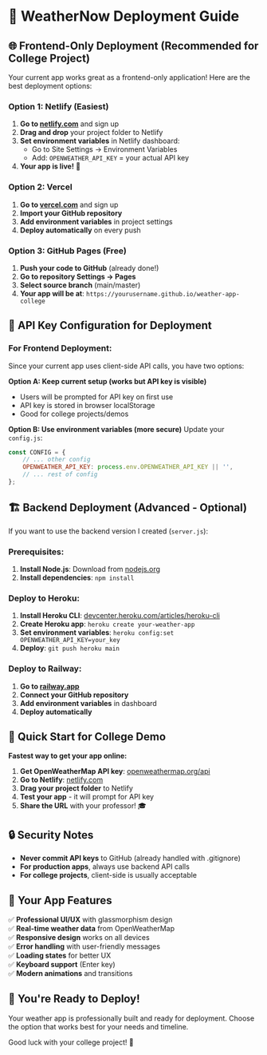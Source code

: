 # 🚀 WeatherNow Deployment Guide

## 🌐 Frontend-Only Deployment (Recommended for College Project)

Your current app works great as a frontend-only application! Here are the best deployment options:

### Option 1: Netlify (Easiest)
1. **Go to [netlify.com](https://netlify.com)** and sign up
2. **Drag and drop** your project folder to Netlify
3. **Set environment variables** in Netlify dashboard:
   - Go to Site Settings → Environment Variables
   - Add: `OPENWEATHER_API_KEY` = your actual API key
4. **Your app is live!** 🎉

### Option 2: Vercel
1. **Go to [vercel.com](https://vercel.com)** and sign up
2. **Import your GitHub repository**
3. **Add environment variables** in project settings
4. **Deploy automatically** on every push

### Option 3: GitHub Pages (Free)
1. **Push your code to GitHub** (already done!)
2. **Go to repository Settings → Pages**
3. **Select source branch** (main/master)
4. **Your app will be at**: `https://yourusername.github.io/weather-app-college`

## 🔧 API Key Configuration for Deployment

### For Frontend Deployment:
Since your current app uses client-side API calls, you have two options:

**Option A: Keep current setup (works but API key is visible)**
- Users will be prompted for API key on first use
- API key is stored in browser localStorage
- Good for college projects/demos

**Option B: Use environment variables (more secure)**
Update your `config.js`:
```javascript
const CONFIG = {
    // ... other config
    OPENWEATHER_API_KEY: process.env.OPENWEATHER_API_KEY || '',
    // ... rest of config
};
```

## 🏗️ Backend Deployment (Advanced - Optional)

If you want to use the backend version I created (`server.js`):

### Prerequisites:
1. **Install Node.js**: Download from [nodejs.org](https://nodejs.org)
2. **Install dependencies**: `npm install`

### Deploy to Heroku:
1. **Install Heroku CLI**: [devcenter.heroku.com/articles/heroku-cli](https://devcenter.heroku.com/articles/heroku-cli)
2. **Create Heroku app**: `heroku create your-weather-app`
3. **Set environment variables**: `heroku config:set OPENWEATHER_API_KEY=your_key`
4. **Deploy**: `git push heroku main`

### Deploy to Railway:
1. **Go to [railway.app](https://railway.app)**
2. **Connect your GitHub repository**
3. **Add environment variables** in dashboard
4. **Deploy automatically**

## 🎯 Quick Start for College Demo

**Fastest way to get your app online:**

1. **Get OpenWeatherMap API key**: [openweathermap.org/api](https://openweathermap.org/api)
2. **Go to Netlify**: [netlify.com](https://netlify.com)
3. **Drag your project folder** to Netlify
4. **Test your app** - it will prompt for API key
5. **Share the URL** with your professor! 🎓

## 🔒 Security Notes

- **Never commit API keys** to GitHub (already handled with .gitignore)
- **For production apps**, always use backend API calls
- **For college projects**, client-side is usually acceptable

## 📱 Your App Features

✅ **Professional UI/UX** with glassmorphism design  
✅ **Real-time weather data** from OpenWeatherMap  
✅ **Responsive design** works on all devices  
✅ **Error handling** with user-friendly messages  
✅ **Loading states** for better UX  
✅ **Keyboard support** (Enter key)  
✅ **Modern animations** and transitions  

## 🎉 You're Ready to Deploy!

Your weather app is professionally built and ready for deployment. Choose the option that works best for your needs and timeline.

Good luck with your college project! 🌟

